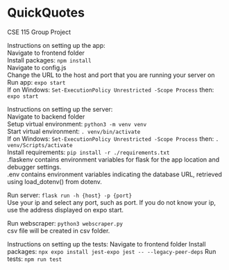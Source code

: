 # QuickQuotes
CSE 115 Group Project

Instructions on setting up the app:  
Navigate to frontend folder  
Install packages: ```npm install```  
Navigate to config.js  
Change the URL to the host and port that you are running your server on  
Run app: ```expo start```  
If on Windows: ```Set-ExecutionPolicy Unrestricted -Scope Process``` then: ```expo start```  

Instructions on setting up the server:  
Navigate to backend folder  
Setup virtual environment: ```python3 -m venv venv```  
Start virtual environment: ```. venv/bin/activate```  
If on Windows: ```Set-ExecutionPolicy Unrestricted -Scope Process``` then: ```. venv/Scripts/activate```  
Install requirements: ```pip install -r ./requirements.txt```  
.flaskenv contains environment variables for flask for the app location and debugger settings.  
.env contains environment variables indicating the database URL, retrieved using load_dotenv() from dotenv.    

Run server: ```flask run -h {host} -p {port}```  
Use your ip and select any port, such as port. If you do not know your ip, use the address displayed on expo start.  

Run webscraper: ```python3 webscraper.py```  
csv file will be created in csv folder.

Instructions on setting up the tests:
Navigate to frontend folder
Install packages: ```npx expo install jest-expo jest -- --legacy-peer-deps```
Run tests: ```npm run test```